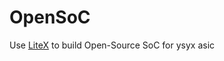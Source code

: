 # OpenSoC

Use [LiteX](https://github.com/enjoy-digital/litex) to build Open-Source SoC for ysyx asic